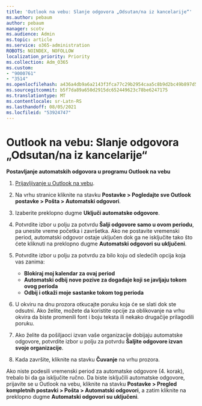 ```yaml
---
title: 'Outlook na vebu: Slanje odgovora „Odsutan/na iz kancelarije“'
ms.author: pebaum
author: pebaum
manager: scotv
ms.audience: Admin
ms.topic: article
ms.service: o365-administration
ROBOTS: NOINDEX, NOFOLLOW
localization_priority: Priority
ms.collection: Adm_O365
ms.custom:
- "9000761"
- "3514"
ms.openlocfilehash: a436a4db9a6a2143f3fca77c29b2954caa5c8b9d2bc49b897d533104fc7ddde4
ms.sourcegitcommit: b5f7da89a650d2915dc652449623c78be6247175
ms.translationtype: MT
ms.contentlocale: sr-Latn-RS
ms.lasthandoff: 08/05/2021
ms.locfileid: "53924747"
---
```

# <a name="outlook-on-the-web-send-out-of-office-replies"></a>Outlook na vebu: Slanje odgovora „Odsutan/na iz kancelarije“

**Postavljanje automatskih odgovora u programu Outlook na vebu**

1. [Prijavljivanje u Outlook na vebu](https://support.office.com/article/how-to-sign-in-to-outlook-on-the-web-763fab4d-0138-4814-b450-37fc286bcb79).

2. Na vrhu stranice kliknite na stavku **Postavke > Pogledajte sve Outlook postavke > Pošta > Automatski odgovori**.

3. Izaberite preklopno dugme **Uključi automatske odgovore**.

4. Potvrdite izbor u polju za potvrdu **Šalji odgovore samo u ovom periodu**, pa unesite vreme početka i završetka. Ako ne postavite vremenski period, automatski odgovor ostaje uključen dok ga ne isključite tako što ćete kliknuti na preklopno dugme **Automatski odgovori su uključeni**.

5. Potvrdite izbor u polju za potvrdu za bilo koju od sledećih opcija koja vas zanima:
    - **Blokiraj moj kalendar za ovaj period**
    - **Automatski odbij nove pozive za događaje koji se javljaju tokom ovog perioda**
    - **Odbij i otkaži moje sastanke tokom tog perioda**

6. U okviru na dnu prozora otkucajte poruku koja će se slati dok ste odsutni. Ako želite, možete da koristite opcije za oblikovanje na vrhu okvira da biste promenili font i boju teksta ili nekako drugačije prilagodili poruku.

7. Ako želite da pošiljaoci izvan vaše organizacije dobijaju automatske odgovore, potvrdite izbor u polju za potvrdu **Šaljite odgovore izvan svoje organizacije**.

8. Kada završite, kliknite na stavku **Čuvanje** na vrhu prozora.

Ako niste podesili vremenski period za automatske odgovore (4. korak), trebalo bi da ga isključite ručno. Da biste isključili automatske odgovore, prijavite se u Outlook na vebu, kliknite na stavku **Postavke > Pregled kompletnih postavki > Pošta > Automatski odgovori**, a zatim kliknite na preklopno dugme **Automatski odgovori su uključeni**.
